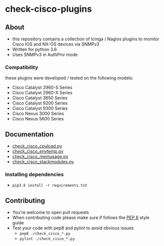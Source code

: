 # check-cisco-plugins

## About
* this repository contains a collection of Icinga / Nagios plugins to monitor Cisco IOS and NX-OS devices via SNMPv3
* Written for python 3.6
* Uses SNMPv3 in AuthPriv mode

### Compatibility
these plugins were developed / tested on the following models:
* Cisco Catalyst 2960-S Series
* Cisco Catalyst 2960-X Series
* Cisco Catalyst 3650 Series
* Cisco Catalyst 9200 Series
* Cisco Catalyst 9300 Series
* Cisco Nexus 3000 Series
* Cisco Nexus 5600 Series

## Documentation
* [check_cisco_cpuload.py](docs/check_cisco_cpuload.md)
* [check_cisco_envtemp.py](docs/check_cisco_envtemp.md)
* [check_cisco_memusage.py](docs/check_cisco_memusage.md)
* [check_cisco_stackmodules.py](docs/check_cisco_stackmodules.md)

### Installing dependencies
* `pip3.6 install -r requirements.txt`

## Contributing
* You're welcome to open pull requests
* When contributing code please make sure if follows the [PEP 8](https://www.python.org/dev/peps/pep-0008/) style guide
* Test your code with pep8 and pylint to avoid obvious issues
  * `pep8 ./check_cisco_*.py`
  * `pylint ./check_cisco_*.py`
